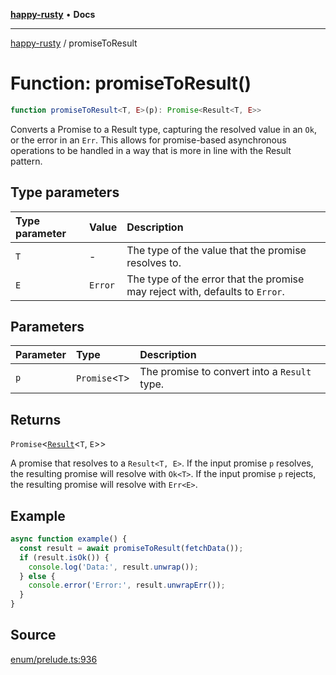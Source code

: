 [**happy-rusty**](../index.md) • **Docs**

***

[happy-rusty](../index.md) / promiseToResult

# Function: promiseToResult()

```ts
function promiseToResult<T, E>(p): Promise<Result<T, E>>
```

Converts a Promise to a Result type, capturing the resolved value in an `Ok`, or the error in an `Err`.
This allows for promise-based asynchronous operations to be handled in a way that is more in line with the Result pattern.

## Type parameters

| Type parameter | Value | Description |
| :------ | :------ | :------ |
| `T` | - | The type of the value that the promise resolves to. |
| `E` | `Error` | The type of the error that the promise may reject with, defaults to `Error`. |

## Parameters

| Parameter | Type | Description |
| :------ | :------ | :------ |
| `p` | `Promise`\<`T`\> | The promise to convert into a `Result` type. |

## Returns

`Promise`\<[`Result`](../interfaces/Result.md)\<`T`, `E`\>\>

A promise that resolves to a `Result<T, E>`. If the input promise `p` resolves, the resulting promise will resolve with `Ok<T>`. If the input promise `p` rejects, the resulting promise will resolve with `Err<E>`.

## Example

```ts
async function example() {
  const result = await promiseToResult(fetchData());
  if (result.isOk()) {
    console.log('Data:', result.unwrap());
  } else {
    console.error('Error:', result.unwrapErr());
  }
}
```

## Source

[enum/prelude.ts:936](https://github.com/JiangJie/happy-rusty/blob/4e351bc0f871ad0e25514a05e881fc61245e329e/src/enum/prelude.ts#L936)
